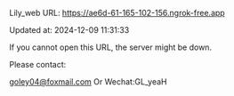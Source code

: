 Lily_web URL: https://ae6d-61-165-102-156.ngrok-free.app

Updated at: 2024-12-09 11:31:33

If you cannot open this URL, the server might be down.

Please contact: 

goley04@foxmail.com Or Wechat:GL_yeaH